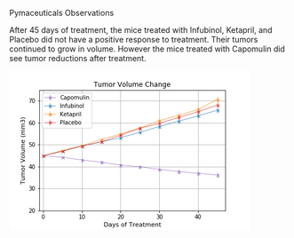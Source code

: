 Pymaceuticals Observations

After 45 days of treatment, the mice treated with Infubinol, Ketapril, and Placebo did not have a positive response to treatment. Their tumors continued to grow in volume. However the mice treated with Capomulin did see tumor reductions after treatment.

![tumor_reponse](https://github.com/AlejandraRosa/Matplotlib-Challenge/blob/master/Pymaceuticals/Plots/tumor_response.png)

